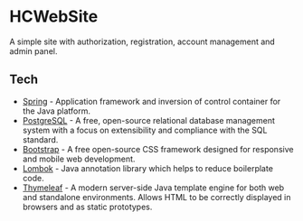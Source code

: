 # HCWebSite
A simple site with authorization, registration, account management and admin panel.

## Tech
- [Spring](https://spring.io/) - Application framework and inversion of control container for the Java platform.
- [PostgreSQL](https://www.postgresql.org/) - A free, open-source relational database management system with a focus on extensibility and compliance with the SQL standard.
- [Bootstrap](https://getbootstrap.com/) - A free open-source CSS framework designed for responsive and mobile web development.
- [Lombok](https://projectlombok.org/) - Java annotation library which helps to reduce boilerplate code.
- [Thymeleaf](https://www.thymeleaf.org/) - A modern server-side Java template engine for both web and standalone environments. Allows HTML to be correctly displayed in browsers and as static prototypes.